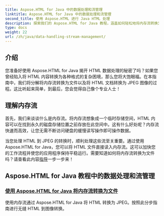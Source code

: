 ```yaml
---
title: Aspose.HTML for Java 中的数据处理和流管理
linktitle: Aspose.HTML for Java 中的数据处理和流管理
second_title: 使用 Aspose.HTML 进行 Java HTML 处理
description: 探索我们的 Aspose.HTML for Java 教程，涵盖如何轻松地将内存流转换为文件以及将 HTML 转换为 JPEG 图像。
type: docs
weight: 22
url: /zh/java/data-handling-stream-management/
---
```

## 介绍

您准备好使用 Aspose.HTML for Java 揭开 HTML 数据处理的秘密了吗？如果您曾经陷入将 HTML 内容转换为各种格式的复杂困境，那么您将大饱眼福。在本指南中，我们将分解将内存流转换为文件以及将 HTML 文档转换为 JPEG 图像的过程。这比听起来简单，到最后，您会觉得自己像个专业人士！

## 理解内存流

首先，我们来谈谈什么是内存流。将内存流想象成一个临时存储空间，HTML 内容可以在找到永久的磁盘存储位置之前存放在此空间中。这有什么好处呢？内存流快速而高效，让您无需不断访问硬盘的缓慢读写操作即可操作数据。

当您处理 HTML 到 JPEG 的转换时，顺利处理这些流至关重要。通过使用 Aspose.HTML for Java，您可以将 HTML 文件直接读入内存流。这可以加快您的工作流程并使您的应用程序保持平稳运行。需要知道如何将内存流转换为文件吗？请查看此内容[指导](./memory-stream-to-file/)一步一步来！

## Aspose.HTML for Java 教程中的数据处理和流管理
### [使用 Aspose.HTML for Java 将内存流转换为文件](./memory-stream-to-file/)
使用内存流通过 Aspose.HTML for Java 将 HTML 转换为 JPEG。按照此分步指南进行无缝 HTML 到图像转换。